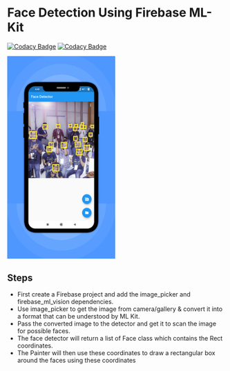 # Face Detection Using Firebase ML-Kit

[![Codacy Badge](https://api.codacy.com/project/badge/Grade/f592c51ee33846a5924ed7d73e9e88e5)](https://app.codacy.com/manual/piyushsinha24/Face-Detector?utm_source=github.com&utm_medium=referral&utm_content=piyushsinha24/Face-Detector&utm_campaign=Badge_Grade_Dashboard)
[![Codacy Badge](https://api.codacy.com/project/badge/Grade/f592c51ee33846a5924ed7d73e9e88e5)](https://app.codacy.com/manual/piyushsinha24/Face-Detector?utm_source=github.com&utm_medium=referral&utm_content=piyushsinha24/Face-Detector&utm_campaign=Badge_Grade_Dashboard)

<img src="face_detect.png" width="250">

## Steps
*   First create a Firebase project and add the image_picker and firebase_ml_vision dependencies.             
*   Use image_picker to get the image from camera/gallery & convert it into a format that can be understood by ML Kit.
*   Pass the converted image to the detector and get it to scan the image for possible faces.
*   The face detector will return a list of Face class which contains the Rect coordinates.
*   The Painter will then use these coordinates to draw a rectangular box around the faces using these coordinates
